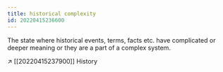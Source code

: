 ```yaml
---
title: historical complexity
id: 20220415236600
---
```


The state where historical events, terms, facts etc. have complicated or deeper meaning or they are a part of a complex system.

↗ [[20220415237900]] History
